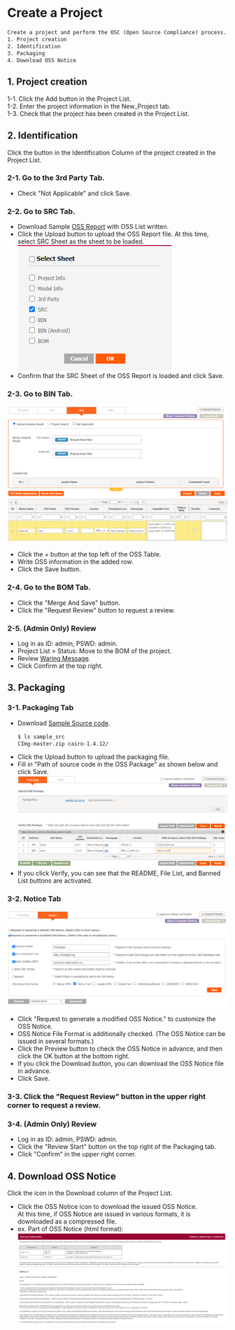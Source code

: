 # Create a Project
```note
Create a project and perform the OSC (Open Source Compliance) process.
1. Project creation
2. Identification
3. Packaging 
4. Download OSS Notice
```

## 1. Project creation
1-1. Click the Add button in the Project List.  
1-2. Enter the project information in the New_Project tab.  
1-3. Check that the project has been created in the Project List.

## 2. Identification
Click the button in the Identification Column of the project created in the Project List.

### 2-1. Go to the 3rd Party Tab.
- Check "Not Applicable" and click Save.

### 2-2. Go to SRC Tab.
- Download Sample [OSS Report](result_files/OSS-Report_SampleProject.xlsx) with OSS List written.
- Click the Upload button to upload the OSS Report file. At this time, select SRC Sheet as the sheet to be loaded.
    ![bin](images/1_prj_sheet.PNG)
- Confirm that the SRC Sheet of the OSS Report is loaded and click Save.

### 2-3. Go to BIN Tab.
![bin](images/1_prj_bin.png)
- Click the + button at the top left of the OSS Table.
- Write OSS information in the added row.
- Click the Save button.

### 2-4. Go to the BOM Tab.
- Click the "Merge And Save" button.
- Click the "Request Review" button to request a review.

### 2-5. (Admin Only) Review
- Log in as ID: admin, PSWD: admin.
- Project List > Status: Move to the BOM of the project.
- Review [Waring Message](../started/2_try/4_project.html#warning).
- Click Confirm at the top right.

## 3. Packaging
### 3-1. Packaging Tab
- Download [Sample Source code](result_files/sample_src.tar.gz).
    ```
    $ ls sample_src
    CImg-master.zip cairo-1.4.12/
    ```
- Click the Upload button to upload the packaging file.
- Fill in "Path of source code in the OSS Package" as shown below and click Save.
![pkg](images/1_prj_pkg.png)
- If you click Verify, you can see that the README, File List, and Banned List buttons are activated.

### 3-2. Notice Tab
![pkg](images/1_prj_notice.png)
- Click "Request to generate a modified OSS Notice." to customize the OSS Notice.
- OSS Notice File Format is additionally checked. (The OSS Notice can be issued in several formats.)
- Click the Preview button to check the OSS Notice in advance, and then click the OK button at the bottom right.
- If you click the Download button, you can download the OSS Notice file in advance.
- Click Save.

### 3-3. Click the "Request Review" button in the upper right corner to request a review.
### 3-4. (Admin Only) Review
- Log in as ID: admin, PSWD: admin.
- Click the "Review Start" button on the top right of the Packaging tab.
- Click "Confirm" in the upper right corner.

## 4. Download OSS Notice
Click the icon in the Download column of the Project List.
- Click the OSS Notice icon to download the issued OSS Notice.  
    At this time, if OSS Notice are issued in various formats, it is downloaded as a compressed file.
- ex. Part of OSS Notice (html format):
![notice](images/1_prj_oss_notice.png)
